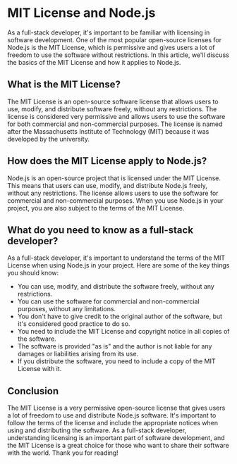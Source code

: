 # MIT License and Node.js

 As a full-stack developer, it's important to be familiar with licensing in software development. One of the most popular open-source licenses for Node.js is the MIT License, which is permissive and gives users a lot of freedom to use the software without restrictions. In this article, we'll discuss the basics of the MIT License and how it applies to Node.js.

## What is the MIT License?

 The MIT License is an open-source software license that allows users to use, modify, and distribute software freely, without any restrictions. The license is considered very permissive and allows users to use the software for both commercial and non-commercial purposes. The license is named after the Massachusetts Institute of Technology (MIT) because it was developed by the university.

## How does the MIT License apply to Node.js?

 Node.js is an open-source project that is licensed under the MIT License. This means that users can use, modify, and distribute Node.js freely, without any restrictions. The license allows users to use the software for commercial and non-commercial purposes. When you use Node.js in your project, you are also subject to the terms of the MIT License.

## What do you need to know as a full-stack developer?

 As a full-stack developer, it's important to understand the terms of the MIT License when using Node.js in your project. Here are some of the key things you should know:

* You can use, modify, and distribute the software freely, without any restrictions.
* You can use the software for commercial and non-commercial purposes, without any limitations.
* You don't have to give credit to the original author of the software, but it's considered good practice to do so.
* You need to include the MIT License and copyright notice in all copies of the software.
* The software is provided "as is" and the author is not liable for any damages or liabilities arising from its use.
* If you distribute the software, you need to include a copy of the MIT License with it.

## Conclusion

 The MIT License is a very permissive open-source license that gives users a lot of freedom to use and distribute Node.js software. It's important to follow the terms of the license and include the appropriate notices when using and distributing the software. As a full-stack developer, understanding licensing is an important part of software development, and the MIT License is a great choice for those who want to share their software with the world.
 Thank you for reading!
